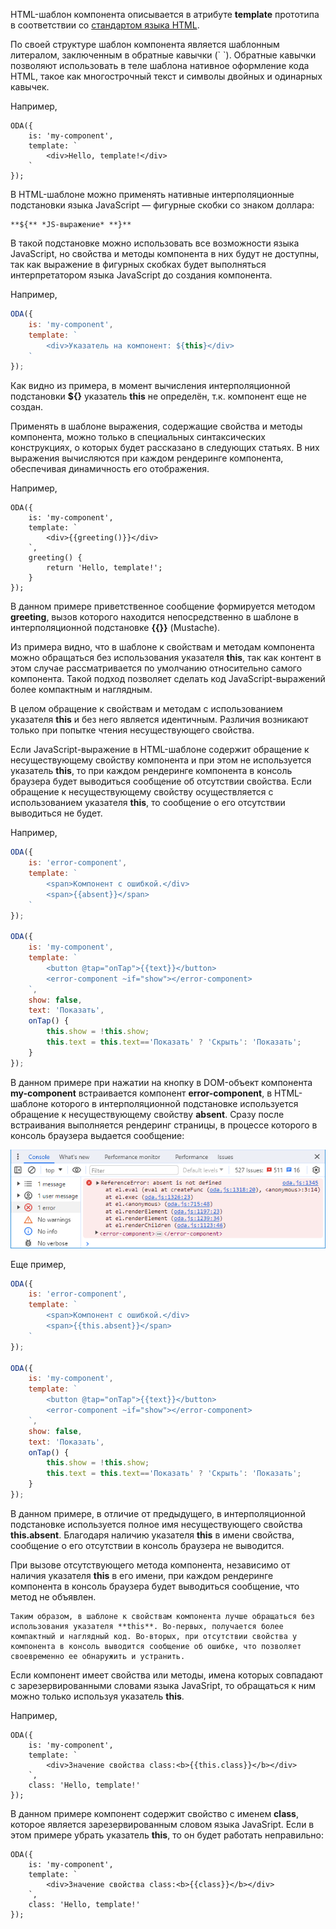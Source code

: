 ﻿HTML-шаблон компонента описывается в атрибуте **template** прототипа в соответствии со [стандартом языка HTML](https://html.spec.whatwg.org/multipage/).

По своей структуре шаблон компонента является шаблонным литералом, заключенным в обратные кавычки (\` \`). Обратные кавычки позволяют использовать в теле шаблона нативное оформление кода HTML, такое как многострочный текст и символы двойных и одинарных кавычек.

Например,

```javascript_run_edit_[my-component.js]
ODA({
    is: 'my-component',
    template: `
        <div>Hello, template!</div>
    `
});
```

В HTML-шаблоне можно применять нативные интерполяционные подстановки языка JavaScript — фигурные скобки со знаком доллара:

```text hideGutter_md
**${** *JS-выражение* **}**
```

В такой подстановке можно использовать все возможности языка JavaScript, но свойства и методы компонента в них будут не доступны, так как выражение в фигурных скобках будет выполняться интерпретатором языка JavaScript до создания компонента.

Например,

```javascript _run_edit_error_[my-component.js]
ODA({
    is: 'my-component',
    template: `
        <div>Указатель на компонент: ${this}</div>
    `
});
```

Как видно из примера, в момент вычисления интерполяционной подстановки **${}** указатель **this** не определён, т.к. компонент еще не создан.

Применять в шаблоне выражения, содержащие свойства и методы компонента, можно только в специальных синтаксических конструкциях, о которых будет рассказано в следующих статьях. В них выражения вычисляются при каждом рендеринге компонента, обеспечивая динамичность его отображения.

Например,

```javascript_run_edit_[my-component.js]
ODA({
    is: 'my-component',
    template: `
        <div>{{greeting()}}</div>
    `,
    greeting() {
        return 'Hello, template!';
    }
});
```

В данном примере приветственное сообщение формируется методом **greeting**, вызов которого находится непосредственно в шаблоне в интерполяционной подстановке **{{}}** (Mustache).

Из примера видно, что в шаблоне к свойствам и методам компонента можно обращаться без использования указателя **this**, так как контент в этом случае рассматривается по умолчанию относительно самого компонента. Такой подход позволяет сделать код JavaScript-выражений более компактным и наглядным.

В целом обращение к свойствам и методам с использованием указателя **this** и без него является идентичным. Различия возникают только при попытке чтения несуществующего свойства.

Если JavaScript-выражение в HTML-шаблоне содержит обращение к несуществующему свойству компонента и при этом не используется указатель **this**, то при каждом рендеринге компонента в консоль браузера будет выводиться сообщение об отсутствии свойства. Если обращение к несуществующему свойству осуществляется с использованием указателя **this**, то сообщение о его отсутствии выводиться не будет.

Например,

```javascript _run_edit_[my-component.js]
ODA({
    is: 'error-component',
    template: `
        <span>Компонент с ошибкой.</div>
        <span>{{absent}}</span>
    `
});

ODA({
    is: 'my-component',
    template: `
        <button @tap="onTap">{{text}}</button>
        <error-component ~if="show"></error-component>
    `,
    show: false,
    text: 'Показать',
    onTap() {
        this.show = !this.show;
        this.text = this.text=='Показать' ? 'Скрыть': 'Показать';
    }
});
```

В данном примере при нажатии на кнопку в DOM-объект компонента **my-component** встраивается компонент **error-component**, в HTML-шаблоне которого в интерполяционной подстановке используется обращение к несуществующему свойству **absent**. Сразу после встраивания выполняется рендеринг страницы, в процессе которого в консоль браузера выдается сообщение:

![Консоль браузера](learn/_help/ru/_images/structure-template-jsx-html-1.png "Консоль браузера")

Еще пример,

```javascript _run_edit_[my-component.js]
ODA({
    is: 'error-component',
    template: `
        <span>Компонент с ошибкой.</div>
        <span>{{this.absent}}</span>
    `
});

ODA({
    is: 'my-component',
    template: `
        <button @tap="onTap">{{text}}</button>
        <error-component ~if="show"></error-component>
    `,
    show: false,
    text: 'Показать',
    onTap() {
        this.show = !this.show;
        this.text = this.text=='Показать' ? 'Скрыть': 'Показать';
    }
});
```

В данном примере, в отличие от предыдущего, в интерполяционной подстановке используется полное имя несуществующего свойства **this.absent**. Благодаря наличию указателя **this** в имени свойства, сообщение о его отсутствии в консоль браузера не выводится.

При вызове отсутствующего метода компонента, независимо от наличия указателя **this** в его имени, при каждом рендеринге компонента в консоль браузера будет выводиться сообщение, что метод не объявлен.

```faq_md
Таким образом, в шаблоне к свойствам компонента лучше обращаться без использования указателя **this**. Во-первых, получается более компактный и наглядный код. Во-вторых, при отсутствии свойства у компонента в консоль выводится сообщение об ошибке, что позволяет своевременно ее обнаружить и устранить.
```

Если компонент имеет свойства или методы, имена которых совпадают с зарезервированными словами языка JavaSript, то обращаться к ним можно только используя указатель **this**.

Например,

```javascript_run_edit_[my-component.js]
ODA({
    is: 'my-component',
    template: `
        <div>Значение свойства class:<b>{{this.class}}</b></div>
    `,
    class: 'Hello, template!'
});
```

В данном примере компонент содержит свойство с именем **class**, которое является зарезервированным словом языка JavaSript.
Если в этом примере убрать указатель **this**, то он будет работать неправильно:

```javascript_run_edit_error_[my-component.js]
ODA({
    is: 'my-component',
    template: `
        <div>Значение свойства class:<b>{{class}}</b></div>
    `,
    class: 'Hello, template!'
});
```

